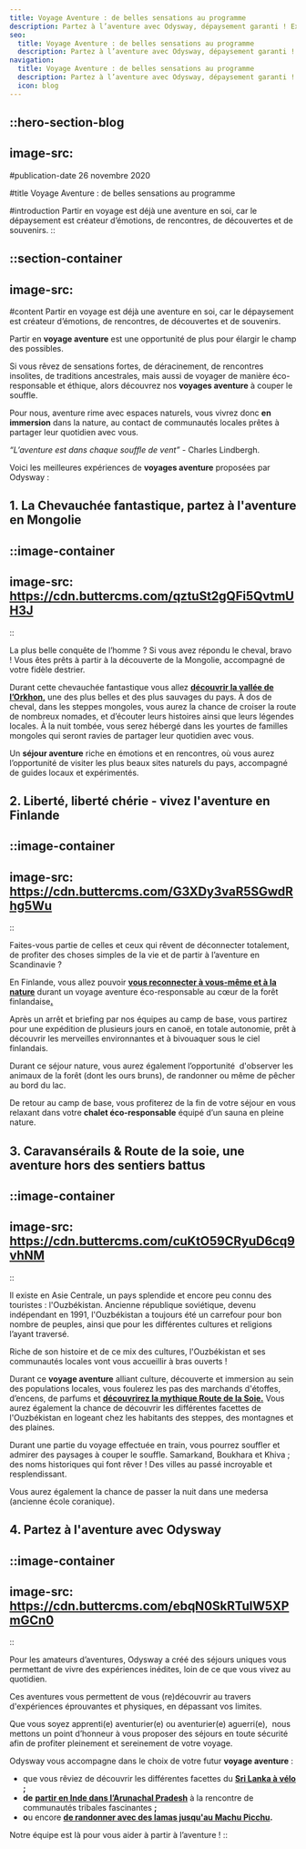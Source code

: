 ```yaml
---
title: Voyage Aventure : de belles sensations au programme
description: Partez à l’aventure avec Odysway, dépaysement garanti ! Expériences uniques et immersion avec les populations locales, c’est possible avec nos voyages aventure.
seo:
  title: Voyage Aventure : de belles sensations au programme
  description: Partez à l’aventure avec Odysway, dépaysement garanti ! Expériences uniques et immersion avec les populations locales, c’est possible avec nos voyages aventure.
navigation:
  title: Voyage Aventure : de belles sensations au programme
  description: Partez à l’aventure avec Odysway, dépaysement garanti ! Expériences uniques et immersion avec les populations locales, c’est possible avec nos voyages aventure.
  icon: blog
---
```


::hero-section-blog
---
image-src: 
---
#publication-date
26 novembre 2020

#title
Voyage Aventure : de belles sensations au programme

#introduction
Partir en voyage est déjà une aventure en soi, car le dépaysement est créateur d’émotions, de rencontres, de découvertes et de souvenirs.
::

::section-container
---
image-src: 
---
#content
Partir en voyage est déjà une aventure en soi, car le dépaysement est créateur d’émotions, de rencontres, de découvertes et de souvenirs.

Partir en **voyage aventure** est une opportunité de plus pour élargir le champ des possibles.

Si vous rêvez de sensations fortes, de déracinement, de rencontres insolites, de traditions ancestrales, mais aussi de voyager de manière éco-responsable et éthique, alors découvrez nos **voyages aventure** à couper le souffle.

Pour nous, aventure rime avec espaces naturels, vous vivrez donc **en immersion** dans la nature, au contact de communautés locales prêtes à partager leur quotidien avec vous.

_“L’aventure est dans chaque souffle de vent”_ - Charles Lindbergh.

Voici les meilleures expériences de **voyages aventure** proposées par Odysway :

## **1\. La Chevauchée fantastique, partez à l'aventure en Mongolie**

::image-container
---
image-src: https://cdn.buttercms.com/qztuSt2gQFi5QvtmUH3J
---
::

La plus belle conquête de l’homme ? Si vous avez répondu le cheval, bravo ! Vous êtes prêts à partir à la découverte de la Mongolie, accompagné de votre fidèle destrier.

Durant cette chevauchée fantastique vous allez [**découvrir la vallée de l’Orkhon,**](https://odysway.com/voyages/rencontre-nomades-mongolie?utm_source=SEO&utm_medium=BlogPost&utm_campaign=voyageaventure) une des plus belles et des plus sauvages du pays. À dos de cheval, dans les steppes mongoles, vous aurez la chance de croiser la route de nombreux nomades, et d’écouter leurs histoires ainsi que leurs légendes locales. À la nuit tombée, vous serez hébergé dans les yourtes de familles mongoles qui seront ravies de partager leur quotidien avec vous.

Un **séjour aventure** riche en émotions et en rencontres, où vous aurez l’opportunité de visiter les plus beaux sites naturels du pays, accompagné de guides locaux et expérimentés. 

## 2\. Liberté, liberté chérie - vivez l'aventure en Finlande

  
::image-container
---
image-src: https://cdn.buttercms.com/G3XDy3vaR5SGwdRhg5Wu
---
::

Faites-vous partie de celles et ceux qui rêvent de déconnecter totalement, de profiter des choses simples de la vie et de partir à l’aventure en Scandinavie ?

En Finlande, vous allez pouvoir [**vous reconnecter à vous-même et à la nature**](https://odysway.com/voyages/reconnexion-nature-finlande?utm_source=SEO&utm_medium=BlogPost&utm_campaign=voyageaventure) durant un voyage aventure éco-responsable au cœur de la forêt finlandaise[**.**](https://odysway.com/voyages/reconnexion-nature-finlande)

Après un arrêt et briefing par nos équipes au camp de base, vous partirez pour une expédition de plusieurs jours en canoë, en totale autonomie, prêt à découvrir les merveilles environnantes et à bivouaquer sous le ciel finlandais.

Durant ce séjour nature, vous aurez également l’opportunité  d'observer les animaux de la forêt (dont les ours bruns), de randonner ou même de pêcher au bord du lac.

De retour au camp de base, vous profiterez de la fin de votre séjour en vous relaxant dans votre **chalet éco-responsable** équipé d’un sauna en pleine nature.

  
  

## 3\. Caravansérails & Route de la soie, une aventure hors des sentiers battus

::image-container
---
image-src: https://cdn.buttercms.com/cuKtO59CRyuD6cq9vhNM
---
::

Il existe en Asie Centrale, un pays splendide et encore peu connu des touristes : l'Ouzbékistan. Ancienne république soviétique, devenu indépendant en 1991, l'Ouzbékistan a toujours été un carrefour pour bon nombre de peuples, ainsi que pour les différentes cultures et religions l’ayant traversé.

Riche de son histoire et de ce mix des cultures, l'Ouzbékistan et ses communautés locales vont vous accueillir à bras ouverts !

Durant ce **voyage aventure** alliant culture, découverte et immersion au sein des populations locales, vous foulerez les pas des marchands d'étoffes, d’encens, de parfums et [**découvrirez la mythique Route de la Soie.**](https://odysway.com/voyages/route-soie-ouzbekistan?utm_source=SEO&utm_medium=BlogPost&utm_campaign=voyageaventure) Vous aurez également la chance de découvrir les différentes facettes de l'Ouzbékistan en logeant chez les habitants des steppes, des montagnes et des plaines.

Durant une partie du voyage effectuée en train, vous pourrez souffler et admirer des paysages à couper le souffle. Samarkand, Boukhara et Khiva ; des noms historiques qui font rêver ! Des villes au passé incroyable et resplendissant.

Vous aurez également la chance de passer la nuit dans une medersa (ancienne école coranique).

## 4\. Partez à l'aventure avec Odysway

::image-container
---
image-src: https://cdn.buttercms.com/ebqN0SkRTulW5XPmGCn0
---
::

Pour les amateurs d’aventures, Odysway a créé des séjours uniques vous permettant de vivre des expériences inédites, loin de ce que vous vivez au quotidien.

Ces aventures vous permettent de vous (re)découvrir au travers d'expériences éprouvantes et physiques, en dépassant vos limites.

Que vous soyez apprenti(e) aventurier(e) ou aventurier(e) aguerri(e),  nous mettons un point d’honneur à vous proposer des séjours en toute sécurité afin de profiter pleinement et sereinement de votre voyage.

Odysway vous accompagne dans le choix de votre futur **voyage aventure** :

*   que vous rêviez de découvrir les différentes facettes du [**Sri Lanka à vélo**](https://odysway.com/voyages/voyage-velo-sri-lanka?utm_source=SEO&utm_medium=BlogPost&utm_campaign=voyageaventure) **;** 
*   **de** [**partir en Inde dans l’Arunachal Pradesh**](https://odysway.com/voyages/inde-arunachal-pradesh?utm_source=SEO&utm_medium=BlogPost&utm_campaign=voyageaventure) à la rencontre de communautés tribales fascinantes **;**
*   **o**u encore [**de randonner avec des lamas jusqu'au Machu Picchu**](https://odysway.com/voyages/trek-lamas-perou?utm_source=SEO&utm_medium=BlogPost&utm_campaign=voyageaventure)**.** 

Notre équipe est là pour vous aider à partir à l’aventure !
::
